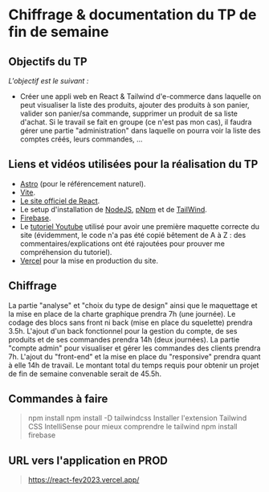 # Chiffrage & documentation du TP de fin de semaine

## Objectifs du TP

*L'objectif est le suivant :*
- Créer une appli web en React & Tailwind d'e-commerce dans laquelle on peut visualiser la liste des produits, ajouter des produits à son panier, valider son panier/sa commande, supprimer un produit de sa liste d'achat. Si le travail se fait en groupe (ce n'est pas mon cas), il faudra gérer une partie "administration" dans laquelle on pourra voir la liste des comptes créés, leurs commandes, ...

## Liens et vidéos utilisées pour la réalisation du TP

- [Astro](https://astro.build/) (pour le référencement naturel).
- [Vite](https://vitejs.dev/).
- [Le site officiel de React](https://reactjs.org/).
- Le setup d'installation de [NodeJS](https://nodejs.org/en/download/), [pNpm](https://pnpm.io/fr/installation) et de [TailWind](https://tailwindcss.com/docs/installation).
- [Firebase](https://firebase.google.com/?gclid=CjwKCAiAxvGfBhB-EiwAMPakqqA0jsihHmEPaxnST_e0a5AjdFlDyanQ3RH37IThdeEi0hEsof1fuhoC0GcQAvD_BwE&gclsrc=aw.ds).
- Le [tutoriel Youtube](https://www.youtube.com/watch?v=lGnuiAZCjuM) utilisé pour avoir une première maquette correcte du site (évidemment, le code n'a pas été copié bêtement de A à Z : des commentaires/explications ont été rajoutées pour prouver me compréhension du tutoriel).
- [Vercel](https://vercel.com/) pour la mise en production du site.

## Chiffrage

La partie "analyse" et "choix du type de design" ainsi que le maquettage et la mise en place de la charte graphique prendra 7h (une journée).
Le codage des blocs sans front ni back (mise en place du squelette) prendra 3.5h.
L'ajout d'un back fonctionnel pour la gestion du compte, de ses produits et de ses commandes prendra 14h (deux journées).
La partie "compte admin" pour visualiser et gérer les commandes des clients prendra 7h.
L'ajout du "front-end" et la mise en place du "responsive" prendra quant à elle 14h de travail.
Le montant total du temps requis pour obtenir un projet de fin de semaine convenable serait de  45.5h.

## Commandes à faire

> npm install
> npm install -D tailwindcss
> Installer l'extension Tailwind CSS IntelliSense pour mieux comprendre le tailwind
> npm install firebase

## URL vers l'application en PROD

> https://react-fev2023.vercel.app/